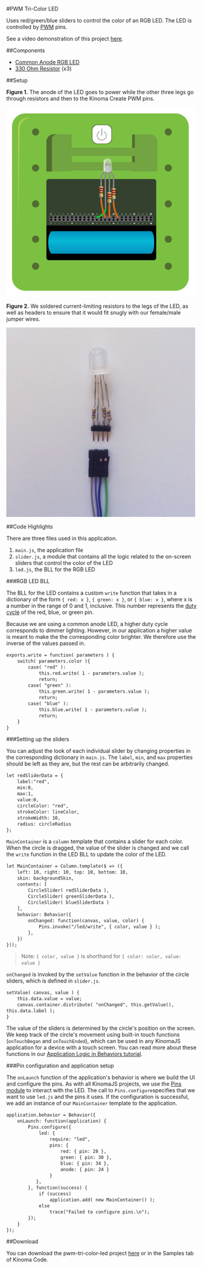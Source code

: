 #PWM Tri-Color LED

Uses red/green/blue sliders to control the color of an RGB LED. The LED is controlled by [PWM](../pwm) pins.

See a video demonstration of this project [here](https://youtu.be/Jt6ERKKyjos).

<!--
<iframe width="640" height="360" src="https://www.youtube.com/embed/Jt6ERKKyjos?rel=0&amp;controls=1&amp;showinfo=0&autoplay=0" frameborder="0" allowfullscreen></iframe>
-->

##Components

* [Common Anode RGB LED](https://www.sparkfun.com/products/8377)
* [330 Ohm Resistor](https://www.sparkfun.com/products/8377) (x3)

##Setup

**Figure 1.** The anode of the LED goes to power while the other three legs go through resistors and then to the Kinoma Create PWM pins.

![Setup](img/setup1.jpg)

**Figure 2.** We soldered current-limiting resistors to the legs of the LED, as well as headers to ensure that it would fit snugly with our female/male jumper wires.

![Setup](img/setup2.jpg)

##Code Highlights

There are three files used in this application.

1. `main.js`, the application file
2. `slider.js`, a module that contains all the logic related to the on-screen sliders that control the color of the LED
2. `led.js`, the BLL for the RGB LED

###RGB LED BLL

The BLL for the LED contains a custom `write` function that takes in a dictionary of the form `{ red: x }`, `{ green: x }`, or `{ blue: x }`, where x is a number in the range of 0 and 1, inclusive. This number represents the [duty cycle](https://learn.sparkfun.com/tutorials/pulse-width-modulation/duty-cycle) of the red, blue, or green pin. 

Because we are using a common anode LED, a higher duty cycle corresponds to dimmer lighting. However, in our application a higher value is meant to make the the corresponding color brighter. We therefore use the inverse of the values passed in.

```
exports.write = function( parameters ) {
	switch( parameters.color ){
		case( "red" ):
			this.red.write( 1 - parameters.value );
			return;
		case( "green" ):
			this.green.write( 1 - parameters.value );
			return;
		case( "blue" ):
			this.blue.write( 1 - parameters.value );
			return;
	}
}
```

###Setting up the sliders

You can adjust the look of each individual slider by changing properties in the corresponding dictionary in `main.js`. The `label`, `min`, and `max` properties should be left as they are, but the rest can be arbitrarily changed.

```
let redSliderData = {
	label:"red",
	min:0, 
	max:1, 
	value:0, 
	circleColor: "red", 
	strokeColor: lineColor, 
	strokeWidth: 10,  
	radius: circleRadius 
};
```

`MainContainer` is a `column` template that contains a slider for each color. When the circle is dragged, the value of the slider is changed and we call the `write` function in the LED BLL to update the color of the LED.

```
let MainContainer = Column.template($ => ({ 
	left: 10, right: 10, top: 10, bottom: 10, 
	skin: backgroundSkin, 
	contents: [
		CircleSlider( redSliderData ),
		CircleSlider( greenSliderData ),
		CircleSlider( blueSliderData )
	],
	behavior: Behavior({
		onChanged: function(canvas, value, color) {
			Pins.invoke("/led/write", { color, value } );
		},
	})
}));
```

> Note: `{ color, value }` is shorthand for `{ color: color, value: value }`

`onChanged` is invoked by the `setValue` function in the behavior of the circle sliders, which is defined in `slider.js`.

```
setValue( canvas, value ) {
    this.data.value = value;
    canvas.container.distribute( "onChanged", this.getValue(), this.data.label );
}
```

The value of the sliders is determined by the circle's position on the screen. We keep track of the circle's movement using built-in touch functions (`onTouchBegan` and `onTouchEnded`), which can be used in any KinomaJS application for a device with a touch screen. You can read more about these functions in our [Application Logic in Behaviors tutorial](https://github.com/Kinoma/KPR-examples/tree/master/audio-recorder-playerkinomajs-tutorials/behaviors/).

###Pin configuration and application setup

The `onLaunch` function of the application's behavior is where we build the UI and configure the pins. As with all KinomaJS projects, we use the [Pins module](https://github.com/Kinoma/KPR-examples/tree/master/audio-recorder-playercreate-pins-module/) to interact with the LED. The call to `Pins.configure`specifies that we want to use `led.js` and the pins it uses. If the configuration is successful, we add an instance of our `MainContainer` template to the application.

```
application.behavior = Behavior({
	onLaunch: function(application) {
		Pins.configure({
			led: {
		        require: "led",
		        pins: {
		            red: { pin: 28 },
		            green: { pin: 30 },
		            blue: { pin: 34 }, 
		            anode: { pin: 24 }
		        }
		   },
		}, function(success) {
			if (success)
				application.add( new MainContainer() );
			else 
				trace("Failed to configure pins.\n");	
		});
	}
});
```

##Download


You can download the pwm-tri-color-led project [here](https://github.com/Kinoma/KPR-examples/tree/master/pwm-tri-color-led) or in the Samples tab of Kinoma Code.